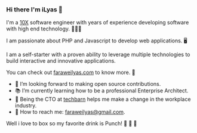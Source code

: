### Hi there I'm iLyas 👋

I'm a [10X](https://www.kateheddleston.com/blog/becoming-a-10x-developer) software engineer with years of experience developing software with high end technology. 👨🏾‍💻

I am passionate about PHP and Javascript to develop web applications. 🖥

I am a self-starter with a proven ability to leverage multiple technologies to build interactive and innovative applications.

You can check out [faraweilyas.com](https://faraweilyas.com) to know more. 🔦

- 📡 I’m looking forward to making open source contributions.
- 📚 I’m currently learning how to be a professional Enterprise Architect.
- 🏢 Being the CTO at [techbarn](https://github.com/techbarn) helps me make a change in the workplace industry.
- 📩 How to reach me: faraweilyas@gmail.com.

Well i love to box so my favorite drink is Punch! 🍹 🤪 🥊 
